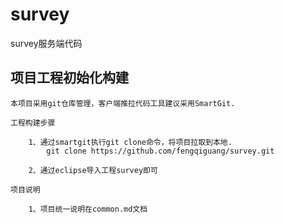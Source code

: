 # survey

survey服务端代码

## 项目工程初始化构建
	
	本项目采用git仓库管理，客户端推拉代码工具建议采用SmartGit.

	工程构建步骤

		1、通过smartgit执行git clone命令，将项目拉取到本地.
			git clone https://github.com/fengqiguang/survey.git

		2、通过eclipse导入工程survey即可

	项目说明

		1、项目统一说明在common.md文档



	